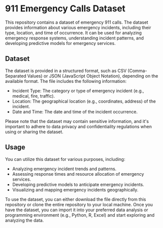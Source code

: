 # 911 Emergency Calls Dataset

This repository contains a dataset of emergency 911 calls. The dataset provides information about various emergency incidents, including their type, location, and time of occurrence. It can be used for analyzing emergency response systems, understanding incident patterns, and developing predictive models for emergency services.

## Dataset

The dataset is provided in a structured format, such as CSV (Comma-Separated Values) or JSON (JavaScript Object Notation), depending on the available format. The file includes the following information:

- Incident Type: The category or type of emergency incident (e.g., medical, fire, traffic).
- Location: The geographical location (e.g., coordinates, address) of the incident.
- Date and Time: The date and time of the incident occurrence.

Please note that the dataset may contain sensitive information, and it's important to adhere to data privacy and confidentiality regulations when using or sharing the dataset.

## Usage

You can utilize this dataset for various purposes, including:

- Analyzing emergency incident trends and patterns.
- Assessing response times and resource allocation of emergency services.
- Developing predictive models to anticipate emergency incidents.
- Visualizing and mapping emergency incidents geographically.

To use the dataset, you can either download the file directly from this repository or clone the entire repository to your local machine. Once you have the dataset, you can import it into your preferred data analysis or programming environment (e.g., Python, R, Excel) and start exploring and analyzing the data.

